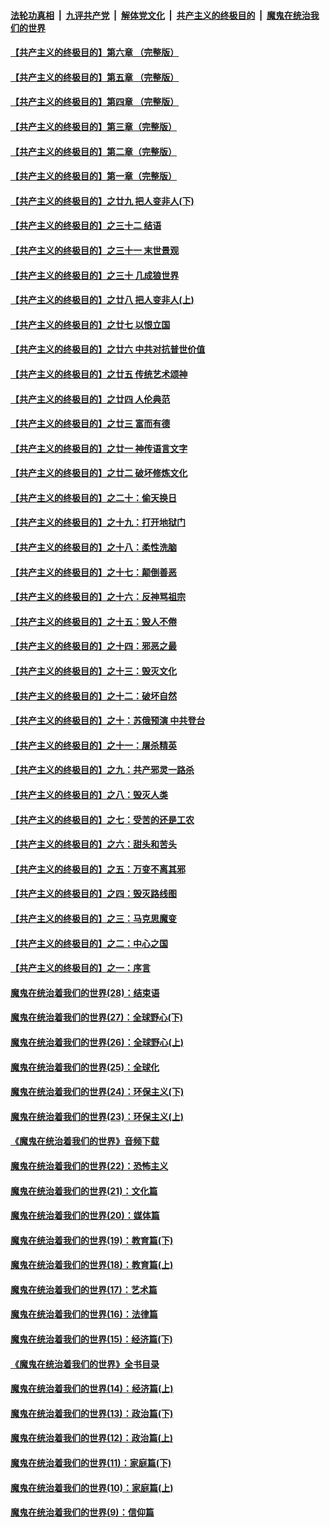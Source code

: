 

####  [法轮功真相](../../../../basic/blob/master/README.md?t=06030531) &nbsp;|&nbsp; [九评共产党](../../../../9ping.md/blob/master/README.md?t=06030531) &nbsp;|&nbsp; [解体党文化](../../../../jtdwh.md/blob/master/README.md?t=06030531)  &nbsp;|&nbsp; [共产主义的终极目的](../../../../gczydzjmd.md/blob/master/README.md?t=06030531) &nbsp;|&nbsp; [魔鬼在统治我们的世界](../../../../mgztzwmdsj.md/blob/master/README.md?t=06030531) 

#### [【共产主义的终极目的】第六章 （完整版）](../pages/nsc422/n11428913.md?t=06030531) 

#### [【共产主义的终极目的】第五章 （完整版）](../pages/nsc422/n11428912.md?t=06030531) 

#### [【共产主义的终极目的】第四章 （完整版）](../pages/nsc422/n11428907.md?t=06030531) 

#### [【共产主义的终极目的】第三章（完整版）](../pages/nsc422/n11428848.md?t=06030531) 

#### [【共产主义的终极目的】第二章（完整版）](../pages/nsc422/n11428831.md?t=06030531) 

#### [【共产主义的终极目的】第一章（完整版）](../pages/nsc422/n11417651.md?t=06030531) 

#### [【共产主义的终极目的】之廿九 把人变非人(下)](../pages/nsc422/n11344140.md?t=06030531) 

#### [【共产主义的终极目的】之三十二 结语](../pages/nsc422/n11360535.md?t=06030531) 

#### [【共产主义的终极目的】之三十一 末世景观](../pages/nsc422/n11351129.md?t=06030531) 

#### [【共产主义的终极目的】之三十 几成狼世界](../pages/nsc422/n11348280.md?t=06030531) 

#### [【共产主义的终极目的】之廿八 把人变非人(上)](../pages/nsc422/n11340492.md?t=06030531) 

#### [【共产主义的终极目的】之廿七 以恨立国](../pages/nsc422/n11336944.md?t=06030531) 

#### [【共产主义的终极目的】之廿六 中共对抗普世价值](../pages/nsc422/n11324785.md?t=06030531) 

#### [【共产主义的终极目的】之廿五 传统艺术颂神](../pages/nsc422/n11296396.md?t=06030531) 

#### [【共产主义的终极目的】之廿四 人伦典范](../pages/nsc422/n11296397.md?t=06030531) 

#### [【共产主义的终极目的】之廿三 富而有德](../pages/nsc422/n11283598.md?t=06030531) 

#### [【共产主义的终极目的】之廿一 神传语言文字](../pages/nsc422/n11263265.md?t=06030531) 

#### [【共产主义的终极目的】之廿二 破坏修炼文化](../pages/nsc422/n11245728.md?t=06030531) 

#### [【共产主义的终极目的】之二十：偷天换日](../pages/nsc422/n11238846.md?t=06030531) 

#### [【共产主义的终极目的】之十九：打开地狱门](../pages/nsc422/n11206376.md?t=06030531) 

#### [【共产主义的终极目的】之十八：柔性洗脑](../pages/nsc422/n11199994.md?t=06030531) 

#### [【共产主义的终极目的】之十七：颠倒善恶](../pages/nsc422/n11179782.md?t=06030531) 

#### [【共产主义的终极目的】之十六：反神骂祖宗](../pages/nsc422/n11166798.md?t=06030531) 

#### [【共产主义的终极目的】之十五：毁人不倦](../pages/nsc422/n11166792.md?t=06030531) 

#### [【共产主义的终极目的】之十四：邪恶之最](../pages/nsc422/n11150249.md?t=06030531) 

#### [【共产主义的终极目的】之十三：毁灭文化](../pages/nsc422/n11135227.md?t=06030531) 

#### [【共产主义的终极目的】之十二：破坏自然](../pages/nsc422/n11135214.md?t=06030531) 

#### [【共产主义的终极目的】之十：苏俄预演 中共登台](../pages/nsc422/n11118424.md?t=06030531) 

#### [【共产主义的终极目的】之十一：屠杀精英](../pages/nsc422/n11118442.md?t=06030531) 

#### [【共产主义的终极目的】之九：共产邪灵一路杀](../pages/nsc422/n11114139.md?t=06030531) 

#### [【共产主义的终极目的】之八：毁灭人类](../pages/nsc422/n11108503.md?t=06030531) 

#### [【共产主义的终极目的】之七：受苦的还是工农](../pages/nsc422/n11101809.md?t=06030531) 

#### [【共产主义的终极目的】之六：甜头和苦头](../pages/nsc422/n11096971.md?t=06030531) 

#### [【共产主义的终极目的】之五：万变不离其邪](../pages/nsc422/n11091285.md?t=06030531) 

#### [【共产主义的终极目的】之四：毁灭路线图](../pages/nsc422/n11086284.md?t=06030531) 

#### [【共产主义的终极目的】之三：马克思魔变](../pages/nsc422/n11061941.md?t=06030531) 

#### [【共产主义的终极目的】之二：中心之国](../pages/nsc422/n11047728.md?t=06030531) 

#### [【共产主义的终极目的】之一：序言](../pages/nsc422/n11086077.md?t=06030531) 

#### [魔鬼在统治着我们的世界(28)：结束语](../pages/nsc422/n10936246.md?t=06030531) 

#### [魔鬼在统治着我们的世界(27)：全球野心(下)](../pages/nsc422/n10928319.md?t=06030531) 

#### [魔鬼在统治着我们的世界(26)：全球野心(上)](../pages/nsc422/n10900318.md?t=06030531) 

#### [魔鬼在统治着我们的世界(25)：全球化](../pages/nsc422/n10788205.md?t=06030531) 

#### [魔鬼在统治着我们的世界(24)：环保主义(下)](../pages/nsc422/n10695307.md?t=06030531) 

#### [魔鬼在统治着我们的世界(23)：环保主义(上)](../pages/nsc422/n10688613.md?t=06030531) 

#### [《魔鬼在统治着我们的世界》音频下载](../pages/nsc422/n10635553.md?t=06030531) 

#### [魔鬼在统治着我们的世界(22)：恐怖主义](../pages/nsc422/n10614727.md?t=06030531) 

#### [魔鬼在统治着我们的世界(21)：文化篇](../pages/nsc422/n10597706.md?t=06030531) 

#### [魔鬼在统治着我们的世界(20)：媒体篇](../pages/nsc422/n10586579.md?t=06030531) 

#### [魔鬼在统治着我们的世界(19)：教育篇(下)](../pages/nsc422/n10564808.md?t=06030531) 

#### [魔鬼在统治着我们的世界(18)：教育篇(上)](../pages/nsc422/n10526970.md?t=06030531) 

#### [魔鬼在统治着我们的世界(17)：艺术篇](../pages/nsc422/n10499093.md?t=06030531) 

#### [魔鬼在统治着我们的世界(16)：法律篇](../pages/nsc422/n10485969.md?t=06030531) 

#### [魔鬼在统治着我们的世界(15)：经济篇(下)](../pages/nsc422/n10469975.md?t=06030531) 

#### [《魔鬼在统治着我们的世界》全书目录](../pages/nsc422/n10464261.md?t=06030531) 

#### [魔鬼在统治着我们的世界(14)：经济篇(上)](../pages/nsc422/n10457370.md?t=06030531) 

#### [魔鬼在统治着我们的世界(13)：政治篇(下)](../pages/nsc422/n10448270.md?t=06030531) 

#### [魔鬼在统治着我们的世界(12)：政治篇(上)](../pages/nsc422/n10444576.md?t=06030531) 

#### [魔鬼在统治着我们的世界(11)：家庭篇(下)](../pages/nsc422/n10440961.md?t=06030531) 

#### [魔鬼在统治着我们的世界(10)：家庭篇(上)](../pages/nsc422/n10435448.md?t=06030531) 

#### [魔鬼在统治着我们的世界(9)：信仰篇](../pages/nsc422/n10432159.md?t=06030531) 

